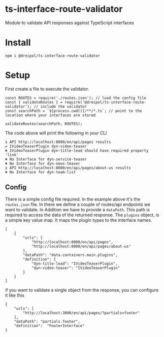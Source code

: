 # ts-interface-route-validator

Module to validate API responses against TypeScript interfaces

# Install

    npm i @dreipol/ts-interface-route-validator

# Setup
First create a file to execute the validator.

    const ROUTES = require('./routes.json'); // load the config file
    const { validateRoutes } = require('@dreipol/ts-interface-route-validator'); // include the validator
    const searchPath = `${process.cwd()}/**/*.ts`; // point to the location where your interfaces are stored
    
    validateRoutes(searchPath, ROUTES);
    
    
The code above will print the following in your CLI

    ❯ API http://localhost:8000/en/api/pages results
    ✔ IVideoTeaserPlugin dyn-video-teaser
    ✖ IVideoTeaserPlugin dyn-title-lead should have required property 'link'
    ✖ No Interface for dyn-service-teaser
    ✖ No Interface for dyn-news-teaser
    ❯ API http://localhost:8000/en/api/pages/about-us results
    ✖ No Interface for dyn-team-list
    
## Config
There is a simple config file required. In the example above it's the `routes.json` file. In there we 
define a couple of routes/api endpoints we want to validate. In Addition we have to provide a `dataPath`.
This path is required to access the data of the returned response.
The `plugins` object, is a simple key value map. It maps the plugin types to the interface names.


    [
        {
            "urls": [
                "http://localhost:8000/en/api/pages",
                "http://localhost:8000/en/api/pages/about-us"
            ],
            "dataPath": "data.containers.main.plugins",
            "definition": {
                "dyn-title-lead": "IVideoTeaserPlugin",
                "dyn-video-teaser": "IVideoTeaserPlugin"
            }
        }
    ]

if you want to validate a single object from the response, you can configure it like this


    {
        "urls": [
            "http://localhost:3000/en/api/pages/?partials=footer"
        ],
        "dataPath": "partials.footer",
        "definition":  "FooterInterface"
    }
